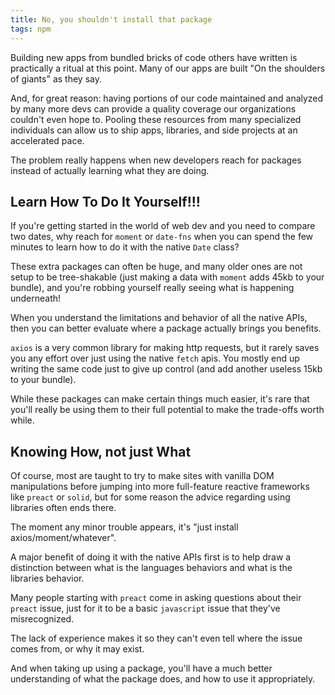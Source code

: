 ```yaml
---
title: No, you shouldn't install that package
tags: npm
---
```


Building new apps from bundled bricks of code others have written is practically a ritual at this point. Many of our apps are built "On the shoulders of giants" as they say.

And, for great reason: having portions of our code maintained and analyzed by many more devs can provide a quality coverage our organizations couldn't even hope to. Pooling these resources from many specialized individuals can allow us to ship apps, libraries, and side projects at an accelerated pace.

The problem really happens when new developers reach for packages instead of actually learning what they are doing.

## Learn How To Do It Yourself!!!

If you're getting started in the world of web dev and you need to compare two dates, why reach for `moment` or `date-fns` when you can spend the few minutes to learn how to do it with the native `Date` class?

These extra packages can often be huge, and many older ones are not setup to be tree-shakable (just making a data with `moment` adds 45kb to your bundle), and you're robbing yourself really seeing what is happening underneath!

When you understand the limitations and behavior of all the native APIs, then you can better evaluate where a package actually brings you benefits.

`axios` is a very common library for making http requests, but it rarely saves you any effort over just using the native `fetch` apis. You mostly end up writing the same code just to give up control (and add another useless 15kb to your bundle).

While these packages can make certain things much easier, it's rare that you'll really be using them to their full potential to make the trade-offs worth while.

## Knowing How, not just What

Of course, most are taught to try to make sites with vanilla DOM manipulations before jumping into more full-feature reactive frameworks like `preact` or `solid`, but for some reason the advice  regarding using libraries often ends there.

The moment any minor trouble appears, it's "just install axios/moment/whatever".

A major benefit of doing it with the native APIs first is to help draw a distinction between what is the languages behaviors and what is the libraries behavior.

Many people starting with `preact` come in asking questions about their `preact` issue, just for it to be a basic `javascript` issue that they've misrecognized.

The lack of experience makes it so they can't even tell where the issue comes from, or why it may exist.

And when taking up using a package, you'll have a much better understanding of what the package does, and how to use it appropriately.